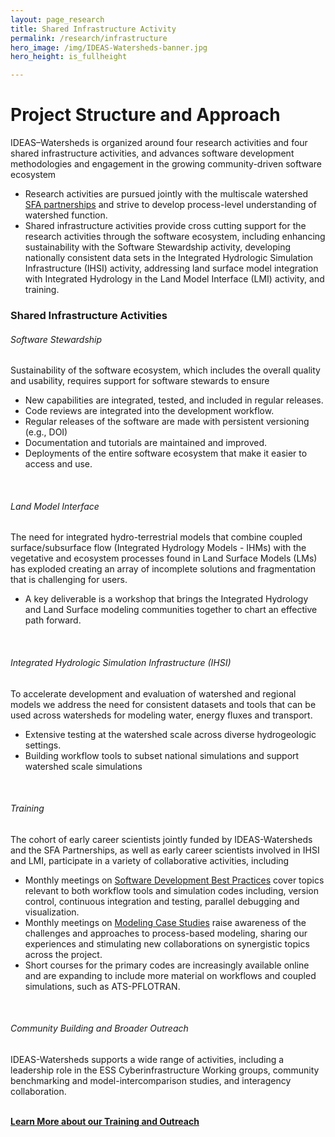 ```yaml
---
layout: page_research
title: Shared Infrastructure Activity 
permalink: /research/infrastructure
hero_image: /img/IDEAS-Watersheds-banner.jpg
hero_height: is_fullheight

---
```


<style>
    .cont {
      display: flex;
      flex-wrap: wrap;
      column-gap: 20px;
    }

.col1 {
      flex: 2; 
      min-width: 300px;
    }

.col2 {
      flex: 2;
      min-width: 300px;
    }

</style>

# Project Structure and Approach

IDEAS–Watersheds is organized around four research activities and four shared infrastructure activities, and advances software development methodologies and engagement in the growing community-driven software ecosystem

- Research activities are pursued jointly with the multiscale watershed [SFA partnerships](/about/sfa) and strive to develop process-level understanding of watershed function.    
- Shared infrastructure activities provide cross cutting support for the research activities through the software ecosystem, including enhancing sustainability with the Software Stewardship activity, developing nationally consistent data sets in the Integrated Hydrologic Simulation Infrastructure (IHSI) activity, addressing land surface model integration with Integrated Hydrology in the Land Model Interface (LMI) activity, and training. 

<h3>Shared Infrastructure Activities</h3>
<h6> Software Stewardship </h6><div>
Sustainability of the software ecosystem, which includes the overall quality and usability, requires support for software stewards to ensure
      <ul>
        <li> New capabilities are integrated, tested, and included in regular releases.</li>
        <li> Code reviews are integrated into the development workflow.</li>
        <li> Regular releases of  the software are made with persistent versioning (e.g., DOI)</li>
        <li> Documentation and tutorials are maintained and improved.</li>
        <li> Deployments of the entire software ecosystem that make it easier to access and use.</li>
      </ul>
</div><br>

<h6> Land Model Interface </h6><div>
The need for integrated hydro-terrestrial models that combine coupled surface/subsurface flow (Integrated Hydrology Models - IHMs) with the vegetative and ecosystem processes found in Land Surface Models (LMs) has exploded creating an array of incomplete solutions and fragmentation that is challenging for users. 
<br>
        <ul>
          <li>A key deliverable is a workshop that brings the Integrated Hydrology and Land Surface modeling communities together to chart an effective path forward. </li>
        </ul>
</div><br>

<h6> Integrated Hydrologic Simulation Infrastructure (IHSI) </h6><div>
To accelerate development and evaluation of watershed and regional models we address the need for consistent datasets and tools that can be used across watersheds for modeling water, energy fluxes and transport. 
        <ul>
          <li>Extensive testing at the watershed scale across diverse hydrogeologic settings.  </li>
          <li>Building workflow tools to subset national simulations and support watershed scale simulations </li>
        </ul>
</div><br>

<h6> Training </h6><div>
The cohort of early career scientists jointly funded by IDEAS-Watersheds and the SFA Partnerships, as well as early career scientists involved in IHSI and LMI, participate in a variety of collaborative activities, including
      <ul>
        <li> Monthly meetings on <a href="/resources/seminars">Software Development Best Practices</a> cover topics relevant to both workflow tools and simulation codes including, version control, continuous integration and testing, parallel debugging and visualization.</li>
        <li> Monthly meetings on <a href="/resources/seminars">Modeling Case Studies</a> raise awareness of the challenges and approaches to process-based modeling, sharing our experiences and stimulating new collaborations on synergistic topics across the project.</li>
        <li> Short courses for the primary codes are increasingly available online and are expanding to include more material on workflows and coupled simulations, such as ATS-PFLOTRAN.</li>
      </ul>
</div><br>

<h6> Community Building and Broader Outreach </h6><div>
  IDEAS-Watersheds supports a wide range of activities, including a leadership role in the ESS Cyberinfrastructure Working groups, community benchmarking and model-intercomparison studies, and interagency collaboration.</div>

<br><strong><a href="/resources/outreach"> Learn More about our Training and Outreach</a></strong>
